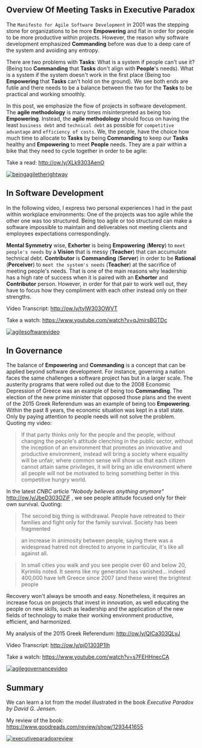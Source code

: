 ## Overview Of Meeting Tasks in Executive Paradox

The `Manifesto for Agile Software Development` in 2001 was the stepping stone for organizations to be more **Empowering** and flat in order for people to be more productive within projects. However, the reason why software development emphasized **Commanding** before was due to a deep care of the system and avoiding any entropy.

There are two problems with **Tasks**: What is a system if people can't use it? (Being too **Commanding** that **Tasks** don't align with **People**'s needs). What is a system if the system doesn't work in the first place (Being too **Empowering** that **Tasks** can't hold on the ground). We see both ends are futile and there needs to be a balance between the two for the **Tasks** to be practical and working smoothly.

In this post, we emphasize the flow of projects in software development. The **agile methodology** is many times misinterpreted as being too **Empowering**. Instead, the **agile methodology** should focus on having the least `business debt` and `technical debt` as possible for `competitive advantage` and `efficiency of costs`. We, the people, have the choice how much time to allocate to **Tasks** by being **Commanding** to keep our **Tasks** healthy and **Empowering** to meet **People** needs. They are a pair within a bike that they need to cycle together in order to be agile: 

Take a read: http://ow.ly/XLk9303AenO

[![beingagiletherightway](https://cloud.githubusercontent.com/assets/12673581/18192503/7c5a89c6-7107-11e6-9158-1ea9626f6015.png)](http://ow.ly/XLk9303AenO)

## In Software Development

In the following video, I express two personal experiences I had in the past within workplace environments: One of the projects was too agile while the other one was too structured. Being too agile or too structured can make a software impossible to maintain and deliverables not meeting clients and employees expectations correspondingly.

**Mental Symmetry** wise, **Exhorter** is being **Empowering** (**Mercy**) to `meet people's needs` by a **Vision** that is messy (**Teacher**) that can accumulate technical debt. **Contributor** is **Commanding** (**Server**) in order to be **Rational** (**Perceiver**) to `meet the system's needs` (**Teacher**) at the sacrifice of meeting people's needs. That is one of the main reasons why leadership has a high rate of success when it is paired with an **Exhorter** and **Contributor** person. However, in order for that pair to work well out, they have to focus how they compliment with each other instead only on their strengths.

Video Transcript: http://ow.ly/tylW303OWVT

Take a watch: https://www.youtube.com/watch?v=qJmirsBGTDc

[![agilesoftwarevideo](https://cloud.githubusercontent.com/assets/12673581/18192662/ea1cb8de-7108-11e6-941e-ec02edb35231.png)](https://www.youtube.com/watch?v=qJmirsBGTDc)

## In Governance

The balance of **Empowering** and **Commanding** is a concept that can be applied beyond software development. For instance, governing a nation faces the same challenges a software project has but in a larger scale. The austerity programs that were rolled out due to the 2008 Economic Depression of Greece was an example of being too **Commanding**. The election of the new prime minister that opposed those plans and the event of the 2015 Greek Referendum was an example of being too **Empowering**. Within the past 8 years, the economic situation was kept in a stall state. Only by paying attention to people needs will not solve the problem. Quoting my video:

>If that party thinks only for the people and the people, without changing the people's attitude clenching in the public sector, without the inception of an environment that promotes an innovative and productive environment, instead will bring a society where equality will be unfair, where common sense will show us that each citizen cannot attain same privileges, it will bring an idle environment where all people will not be motivated to bring something better in this competitive hungry world.

In the latest *CNBC article "Nobody believes anything anymore"* http://ow.ly/JbeD303OZiF , we see people attitude focused only for their own survival. Quoting:

>The second big thing is withdrawal. People have retreated to their families and fight only for the family survival. Society has been fragmented

>an increase in animosity between people, saying there was a widespread hatred not directed to anyone in particular, it's like all against all.

>In small cities you walk and you see people over 60 and below 20, Kyrimlis noted. It seems like my generation has vanished... indeed 400,000 have left Greece since 2007 (and these were) the brightest people

Recovery won't always be smooth and easy. Nonetheless, it requires an increase focus on projects that invest in innovation, as well educating the people on new skills, such as leadership and the application of the new fields of technology to make their working environment productive, efficient, and harmonized.

My analysis of the 2015 Greek Referendum: http://ow.ly/QICa303QLyJ

Video Transcript: http://ow.ly/pj01303P1Ih

Take a watch: https://www.youtube.com/watch?v=s7FEHHnecCA

[![agilegovernancevideo](https://cloud.githubusercontent.com/assets/12673581/18192870/898e898c-710a-11e6-972f-3e40d1aed14e.png)](https://www.youtube.com/watch?v=s7FEHHnecCA)

## Summary

We can learn a lot from the model illustrated in the book *Executive Paradox by David G. Jensen*. 

My review of the book: https://www.goodreads.com/review/show/1293441655

[![executiveparadoxreview](https://cloud.githubusercontent.com/assets/12673581/18192953/5aa15ec8-710b-11e6-905f-88a61ed09fb2.png)](https://www.goodreads.com/review/show/1293441655)

